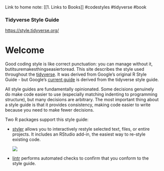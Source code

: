 Link to home note: [[1. Links to Books]]
#codestyles #tidyverse #book

### Tidyverse Style Guide
https://style.tidyverse.org/

# Welcome

Good coding style is like correct punctuation: you can manage without it, butitsuremakesthingseasiertoread. This site describes the style used throughout the [tidyverse](http://tidyverse.org/). It was derived from Google’s original R Style Guide - but Google’s [current guide](https://google.github.io/styleguide/Rguide.html) is derived from the tidyverse style guide.

All style guides are fundamentally opinionated. Some decisions genuinely do make code easier to use (especially matching indenting to programming structure), but many decisions are arbitrary. The most important thing about a style guide is that it provides consistency, making code easier to write because you need to make fewer decisions.

Two R packages support this style guide:

-   [styler](http://styler.r-lib.org/) allows you to interactively restyle selected text, files, or entire projects. It includes an RStudio add-in, the easiest way to re-style existing code.
    
    ![](https://style.tidyverse.org/styler-addin.png)
    
-   [lintr](https://github.com/jimhester/lintr) performs automated checks to confirm that you conform to the style guide.